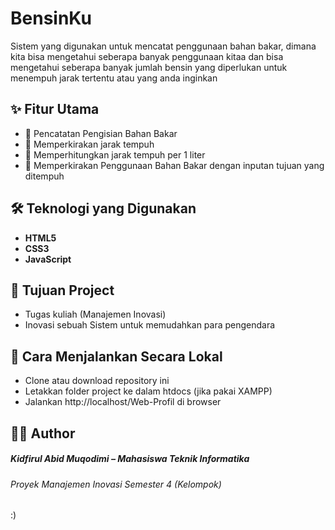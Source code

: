  # BensinKu

Sistem yang digunakan untuk mencatat penggunaan bahan bakar, dimana kita bisa mengetahui seberapa banyak penggunaan kitaa dan bisa mengetahui seberapa banyak jumlah bensin yang diperlukan untuk menempuh jarak tertentu atau yang anda inginkan

## ✨ Fitur Utama

- 🔹 Pencatatan Pengisian Bahan Bakar
- 🔹 Memperkirakan jarak tempuh
- 🔹 Memperhitungkan jarak tempuh per 1 liter
- 🔹 Memperkirakan Penggunaan Bahan Bakar dengan inputan tujuan yang ditempuh
  
## 🛠️ Teknologi yang Digunakan

- **HTML5**
- **CSS3**
- **JavaScript**

## 🎯 Tujuan Project

- Tugas kuliah (Manajemen Inovasi)
- Inovasi sebuah Sistem untuk memudahkan para pengendara

## 📌 Cara Menjalankan Secara Lokal

- Clone atau download repository ini
- Letakkan folder project ke dalam htdocs (jika pakai XAMPP)
- Jalankan http://localhost/Web-Profil di browser

## 👨‍💻 Author
##### Kidfirul Abid Muqodimi – Mahasiswa Teknik Informatika
###### Proyek Manajemen Inovasi  Semester 4 (Kelompok)

:)
